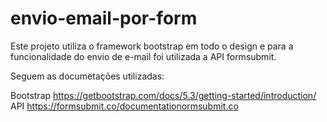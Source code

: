 ﻿# envio-email-por-form
 
 
 Este projeto utiliza o framework bootstrap em todo o design e para a funcionalidade do envio de e-mail foi utilizada a API formsubmit.
 
 Seguem as documetações utilizadas:
 
 Bootstrap
 https://getbootstrap.com/docs/5.3/getting-started/introduction/
 <br>
 API
 https://formsubmit.co/documentationormsubmit.co
